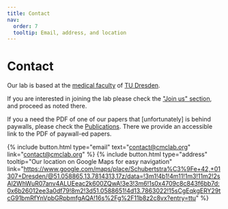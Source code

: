 ```yaml
---
title: Contact
nav:
  order: 7
  tooltip: Email, address, and location
---
```


# Contact

Our lab is based at the [medical faculty](https://tu-dresden.de/med/mf#) of  [TU Dresden](https://tu-dresden.de/). 

If you are interested in joining the lab please check the ["Join us" section](/join), and proceed as noted there. 
<!-- (it's more reliable than sending us an email).  -->
If you a need the PDF of one of our papers that [unfortunately] is behind paywalls, please check the [Publications](/publications). There we provide an accessible link to the PDF of paywall-ed papers.

{%
  include button.html
  type="email"
  text="contact@cmclab.org"
  link="contact@cmclab.org"
%}
{%
  include button.html
  type="address"
  tooltip="Our location on Google Maps for easy navigation"
  link="https://www.google.com/maps/place/Schubertstra%C3%9Fe+42,+01307+Dresden/@51.058865,13.7814313,17z/data=!3m1!4b1!4m11!1m3!11m2!2sAl2WhWuR07anv4ALUEeac2k600ZQwA!3e3!3m6!1s0x4709c8c843f6bb7d:0x6b26012ee3a0df79!8m2!3d51.0588651!4d13.7863022!15sCgEqkgERY29tcG91bmRfYnVpbGRpbmfgAQA!16s%2Fg%2F11b8z2c8vx?entry=ttu"
%}

